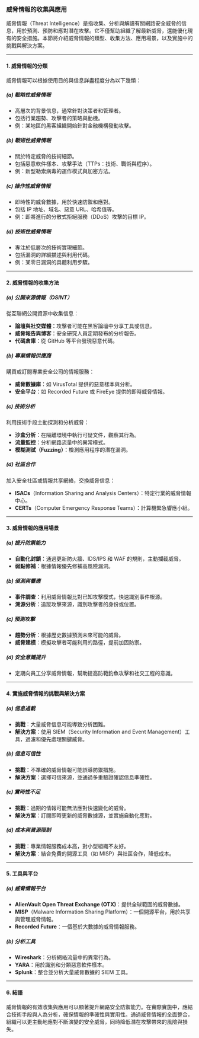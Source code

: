 ### **威脅情報的收集與應用**

威脅情報（Threat Intelligence）是指收集、分析與解讀有關網路安全威脅的信息，用於預測、預防和應對潛在攻擊。它不僅幫助組織了解最新威脅，還能優化現有的安全措施。本節將介紹威脅情報的類型、收集方法、應用場景，以及實施中的挑戰與解決方案。

---

#### **1. 威脅情報的分類**
威脅情報可以根據使用目的與信息詳盡程度分為以下幾類：

##### **(a) 戰略性威脅情報**
- 高層次的背景信息，通常針對決策者和管理者。
- 包括行業趨勢、攻擊者的策略與動機。
- 例：某地區的黑客組織開始針對金融機構發動攻擊。

##### **(b) 戰術性威脅情報**
- 關於特定威脅的技術細節。
- 包括惡意軟件樣本、攻擊手法（TTPs：技術、戰術與程序）。
- 例：新型勒索病毒的運作模式與加密方法。

##### **(c) 操作性威脅情報**
- 即時性的威脅數據，用於快速防禦和應對。
- 包括 IP 地址、域名、惡意 URL、哈希值等。
- 例：即將進行的分散式拒絕服務（DDoS）攻擊的目標 IP。

##### **(d) 技術性威脅情報**
- 專注於低層次的技術實現細節。
- 包括漏洞的詳細描述與利用代碼。
- 例：某零日漏洞的具體利用步驟。

---

#### **2. 威脅情報的收集方法**

##### **(a) 公開來源情報（OSINT）**
從互聯網公開資源中收集信息：
- **論壇與社交媒體**：攻擊者可能在黑客論壇中分享工具或信息。
- **威脅報告與博客**：安全研究人員定期發布的分析報告。
- **代碼倉庫**：從 GitHub 等平台發現惡意代碼。

##### **(b) 專業情報供應商**
購買或訂閱專業安全公司的情報服務：
- **威脅數據庫**：如 VirusTotal 提供的惡意樣本與分析。
- **安全平台**：如 Recorded Future 或 FireEye 提供的即時威脅情報。

##### **(c) 技術分析**
利用技術手段主動探測和分析威脅：
- **沙盒分析**：在隔離環境中執行可疑文件，觀察其行為。
- **流量監控**：分析網路流量中的異常模式。
- **模糊測試（Fuzzing）**：檢測應用程序的潛在漏洞。

##### **(d) 社區合作**
加入安全社區或情報共享網絡，交換威脅信息：
- **ISACs**（Information Sharing and Analysis Centers）：特定行業的威脅情報中心。
- **CERTs**（Computer Emergency Response Teams）：計算機緊急響應小組。

---

#### **3. 威脅情報的應用場景**

##### **(a) 提升防禦能力**
- **自動化封鎖**：通過更新防火牆、IDS/IPS 和 WAF 的規則，主動攔截威脅。
- **弱點修補**：根據情報優先修補高風險漏洞。

##### **(b) 偵測與響應**
- **事件調查**：利用威脅情報比對已知攻擊模式，快速識別事件根源。
- **溯源分析**：追蹤攻擊來源，識別攻擊者的身份或位置。

##### **(c) 預測攻擊**
- **趨勢分析**：根據歷史數據預測未來可能的威脅。
- **威脅建模**：模擬攻擊者可能利用的路徑，提前加固防禦。

##### **(d) 安全意識提升**
- 定期向員工分享威脅情報，幫助提高防範釣魚攻擊和社交工程的意識。

---

#### **4. 實施威脅情報的挑戰與解決方案**

##### **(a) 信息過載**
- **挑戰**：大量威脅信息可能導致分析困難。
- **解決方案**：使用 SIEM（Security Information and Event Management）工具，過濾和優先處理關鍵威脅。

##### **(b) 信息可信性**
- **挑戰**：不準確的威脅情報可能誤導防禦措施。
- **解決方案**：選擇可信來源，並通過多重驗證確認信息準確性。

##### **(c) 實時性不足**
- **挑戰**：過期的情報可能無法應對快速變化的威脅。
- **解決方案**：訂閱即時更新的威脅數據源，並實施自動化應對。

##### **(d) 成本與資源限制**
- **挑戰**：專業情報服務成本高，對小型組織不友好。
- **解決方案**：結合免費的開源工具（如 MISP）與社區合作，降低成本。

---

#### **5. 工具與平台**

##### **(a) 威脅情報平台**
- **AlienVault Open Threat Exchange (OTX)**：提供全球範圍的威脅數據。
- **MISP**（Malware Information Sharing Platform）：一個開源平台，用於共享與管理威脅情報。
- **Recorded Future**：一個基於大數據的威脅情報服務。

##### **(b) 分析工具**
- **Wireshark**：分析網絡流量中的異常行為。
- **YARA**：用於識別和分類惡意軟件樣本。
- **Splunk**：整合並分析大量威脅數據的 SIEM 工具。

---

#### **6. 結語**
威脅情報的有效收集與應用可以顯著提升網路安全防禦能力。在實際實施中，應結合技術手段與人為分析，確保情報的準確性與實用性。通過威脅情報的全面整合，組織可以更主動地應對不斷演變的安全威脅，同時降低潛在攻擊帶來的風險與損失。
